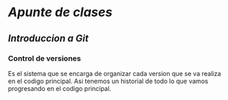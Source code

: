 # _*Apunte de clases*_

## *Introduccion a Git*

### Control de versiones
Es el sistema que se encarga de organizar cada version que se va realiza en el codigo principal.
Asi tenemos un historial de todo lo que vamos progresando en el codigo principal.